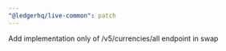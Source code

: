 ```yaml
---
"@ledgerhq/live-common": patch
---
```


Add implementation only of /v5/currencies/all endpoint in swap

